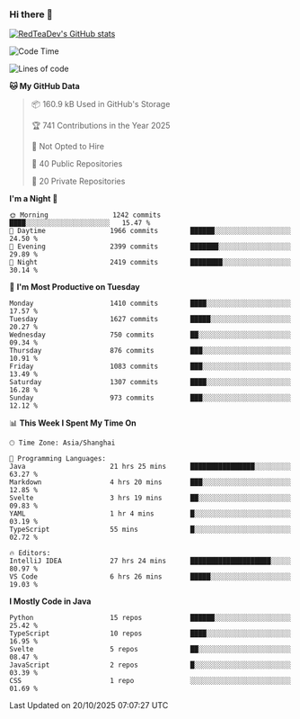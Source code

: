 ### Hi there 👋

<!--
**RedTeaDev/RedTeaDev** is a ✨ _special_ ✨ repository because its `README.md` (this file) appears on your GitHub profile.

Here are some ideas to get you started:

- 🔭 I’m currently working on ...
- 🌱 I’m currently learning ...
- 👯 I’m looking to collaborate on ...
- 🤔 I’m looking for help with ...
- 💬 Ask me about ...
- 📫 How to reach me: ...
- 😄 Pronouns: ...
- ⚡ Fun fact: ...
-->

<!--
[![wakatime](https://wakatime.com/badge/user/6b101ed0-04c0-4490-9283-eb61f2efff96.svg)](https://wakatime.com/@6b101ed0-04c0-4490-9283-eb61f2efff96)
!-->

[![RedTeaDev's GitHub stats](https://github-readme-stats.vercel.app/api?username=RedTeaDev\&include_all_commits=true)](https://github.com/anuraghazra/github-readme-stats)
<!--
[![willianrod's wakatime stats](https://github-readme-stats.vercel.app/api/wakatime?username=RedTeaDev)](https://github.com/anuraghazra/github-readme-stats)
!-->
<!--START_SECTION:waka-->
![Code Time](http://img.shields.io/badge/Code%20Time-3%2C603%20hrs%2044%20mins-blue)

![Lines of code](https://img.shields.io/badge/From%20Hello%20World%20I%27ve%20Written-1.4%20million%20lines%20of%20code-blue)

**🐱 My GitHub Data** 

> 📦 160.9 kB Used in GitHub's Storage 
 > 
> 🏆 741 Contributions in the Year 2025
 > 
> 🚫 Not Opted to Hire
 > 
> 📜 40 Public Repositories 
 > 
> 🔑 20 Private Repositories 
 > 
**I'm a Night 🦉** 

```text
🌞 Morning                1242 commits        ████░░░░░░░░░░░░░░░░░░░░░   15.47 % 
🌆 Daytime                1966 commits        ██████░░░░░░░░░░░░░░░░░░░   24.50 % 
🌃 Evening                2399 commits        ███████░░░░░░░░░░░░░░░░░░   29.89 % 
🌙 Night                  2419 commits        ████████░░░░░░░░░░░░░░░░░   30.14 % 
```
📅 **I'm Most Productive on Tuesday** 

```text
Monday                   1410 commits        ████░░░░░░░░░░░░░░░░░░░░░   17.57 % 
Tuesday                  1627 commits        █████░░░░░░░░░░░░░░░░░░░░   20.27 % 
Wednesday                750 commits         ██░░░░░░░░░░░░░░░░░░░░░░░   09.34 % 
Thursday                 876 commits         ███░░░░░░░░░░░░░░░░░░░░░░   10.91 % 
Friday                   1083 commits        ███░░░░░░░░░░░░░░░░░░░░░░   13.49 % 
Saturday                 1307 commits        ████░░░░░░░░░░░░░░░░░░░░░   16.28 % 
Sunday                   973 commits         ███░░░░░░░░░░░░░░░░░░░░░░   12.12 % 
```


📊 **This Week I Spent My Time On** 

```text
🕑︎ Time Zone: Asia/Shanghai

💬 Programming Languages: 
Java                     21 hrs 25 mins      ████████████████░░░░░░░░░   63.27 % 
Markdown                 4 hrs 20 mins       ███░░░░░░░░░░░░░░░░░░░░░░   12.85 % 
Svelte                   3 hrs 19 mins       ██░░░░░░░░░░░░░░░░░░░░░░░   09.83 % 
YAML                     1 hr 4 mins         █░░░░░░░░░░░░░░░░░░░░░░░░   03.19 % 
TypeScript               55 mins             █░░░░░░░░░░░░░░░░░░░░░░░░   02.72 % 

🔥 Editors: 
IntelliJ IDEA            27 hrs 24 mins      ████████████████████░░░░░   80.97 % 
VS Code                  6 hrs 26 mins       █████░░░░░░░░░░░░░░░░░░░░   19.03 % 
```

**I Mostly Code in Java** 

```text
Python                   15 repos            ██████░░░░░░░░░░░░░░░░░░░   25.42 % 
TypeScript               10 repos            ████░░░░░░░░░░░░░░░░░░░░░   16.95 % 
Svelte                   5 repos             ██░░░░░░░░░░░░░░░░░░░░░░░   08.47 % 
JavaScript               2 repos             █░░░░░░░░░░░░░░░░░░░░░░░░   03.39 % 
CSS                      1 repo              ░░░░░░░░░░░░░░░░░░░░░░░░░   01.69 % 
```




 Last Updated on 20/10/2025 07:07:27 UTC
<!--END_SECTION:waka-->


